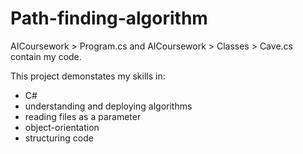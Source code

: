 # Path-finding-algorithm

AICoursework > Program.cs and AICoursework > Classes > Cave.cs contain my code.

This project demonstates my skills in:
* C#
* understanding and deploying algorithms
* reading files as a parameter
* object-orientation
* structuring code
